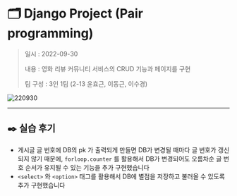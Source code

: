 # 🗂️ Django Project (Pair programming)

> 일시 : 2022-09-30
>
> 내용 : 영화 리뷰 커뮤니티 서비스의 CRUD 기능과 페이지를 구현
>
> 팀 구성 : 3인 1팀 (2-13 윤효근, 이동근, 이수경)



![220930](https://user-images.githubusercontent.com/106902415/193230301-093efd52-de39-4f27-a26d-78359cd39354.gif)



---



## ✒️ 실습 후기

- 게시글 글 번호에 DB의 pk 가 출력되게 만들면 DB가 변경될 때마다 글 번호가 갱신되지 않기 때문에,  `forloop.counter` 를 활용해서 DB가 변경되어도 오름차순 글 번호 순서가 유지될 수 있는 기능을 추가 구현했습니다
- `<select>` 와 `<option>` 태그를 활용해서 DB에 별점을 저장하고 불러올 수 있도록 추가 구현했습니다